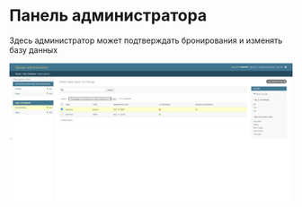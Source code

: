 # Панель администратора


Здесь администратор может подтверждать бронирования и изменять базу данных

![html страница](images/admin.png)